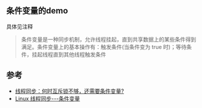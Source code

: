 ## 条件变量的demo   
具体见注释
> 条件变量是一种同步机制，允许线程挂起，直到共享数据上的某些条件得到满足。条件变量上的基本操作有：触发条件(当条件变为 true 时)；等待条件，挂起线程直到其他线程触发条件  

## 参考
- [线程同步：何时互斥锁不够，还需要条件变量?](http://www.blogjava.net/fhtdy2004/archive/2009/07/05/285519.html)
- [Linux 线程同步---条件变量](http://blog.csdn.net/hiflower/article/details/2195350)
